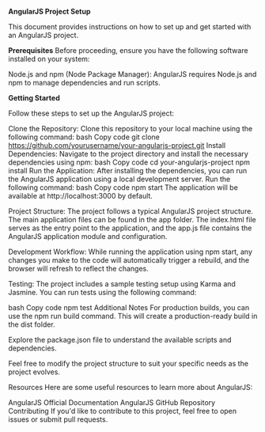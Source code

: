 **AngularJS Project Setup**

This document provides instructions on how to set up and get started with an AngularJS project.

**Prerequisites**
Before proceeding, ensure you have the following software installed on your system:

Node.js and npm (Node Package Manager): AngularJS requires Node.js and npm to manage dependencies and run scripts.

**Getting Started**

Follow these steps to set up the AngularJS project:

Clone the Repository: Clone this repository to your local machine using the following command:
bash
Copy code
git clone https://github.com/yourusername/your-angularjs-project.git
Install Dependencies: Navigate to the project directory and install the necessary dependencies using npm:
bash
Copy code
cd your-angularjs-project
npm install
Run the Application: After installing the dependencies, you can run the AngularJS application using a local development server. Run the following command:
bash
Copy code
npm start
The application will be available at http://localhost:3000 by default.

Project Structure: The project follows a typical AngularJS project structure. The main application files can be found in the app folder. The index.html file serves as the entry point to the application, and the app.js file contains the AngularJS application module and configuration.

Development Workflow: While running the application using npm start, any changes you make to the code will automatically trigger a rebuild, and the browser will refresh to reflect the changes.

Testing: The project includes a sample testing setup using Karma and Jasmine. You can run tests using the following command:

bash
Copy code
npm test
Additional Notes
For production builds, you can use the npm run build command. This will create a production-ready build in the dist folder.

Explore the package.json file to understand the available scripts and dependencies.

Feel free to modify the project structure to suit your specific needs as the project evolves.

Resources
Here are some useful resources to learn more about AngularJS:

AngularJS Official Documentation
AngularJS GitHub Repository
Contributing
If you'd like to contribute to this project, feel free to open issues or submit pull requests.
